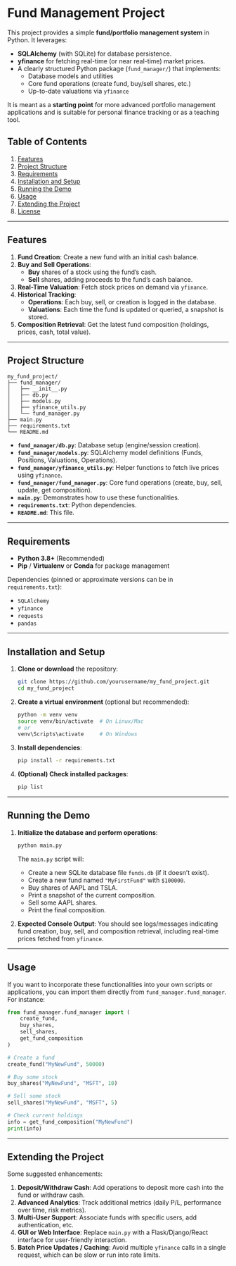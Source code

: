 
# Fund Management Project

This project provides a simple **fund/portfolio management system** in Python. It leverages:
- **SQLAlchemy** (with SQLite) for database persistence.
- **yfinance** for fetching real-time (or near real-time) market prices.
- A clearly structured Python package (`fund_manager/`) that implements:
  - Database models and utilities
  - Core fund operations (create fund, buy/sell shares, etc.)
  - Up-to-date valuations via `yfinance`

It is meant as a **starting point** for more advanced portfolio management applications and is suitable for personal finance tracking or as a teaching tool.

## Table of Contents

1. [Features](#features)  
2. [Project Structure](#project-structure)  
3. [Requirements](#requirements)  
4. [Installation and Setup](#installation-and-setup)  
5. [Running the Demo](#running-the-demo)  
6. [Usage](#usage)  
7. [Extending the Project](#extending-the-project)  
8. [License](#license)

---

## Features

1. **Fund Creation**: Create a new fund with an initial cash balance.
2. **Buy and Sell Operations**:  
   - **Buy** shares of a stock using the fund’s cash.  
   - **Sell** shares, adding proceeds to the fund’s cash balance.
3. **Real-Time Valuation**: Fetch stock prices on demand via `yfinance`.
4. **Historical Tracking**:
   - **Operations**: Each buy, sell, or creation is logged in the database.  
   - **Valuations**: Each time the fund is updated or queried, a snapshot is stored.
5. **Composition Retrieval**: Get the latest fund composition (holdings, prices, cash, total value).

---

## Project Structure

```
my_fund_project/
├── fund_manager/
│   ├── __init__.py
│   ├── db.py
│   ├── models.py
│   ├── yfinance_utils.py
│   └── fund_manager.py
├── main.py
├── requirements.txt
└── README.md
```

- **`fund_manager/db.py`**: Database setup (engine/session creation).  
- **`fund_manager/models.py`**: SQLAlchemy model definitions (Funds, Positions, Valuations, Operations).  
- **`fund_manager/yfinance_utils.py`**: Helper functions to fetch live prices using `yfinance`.  
- **`fund_manager/fund_manager.py`**: Core fund operations (create, buy, sell, update, get composition).  
- **`main.py`**: Demonstrates how to use these functionalities.  
- **`requirements.txt`**: Python dependencies.  
- **`README.md`**: This file.

---

## Requirements

- **Python 3.8+** (Recommended)
- **Pip** / **Virtualenv** or **Conda** for package management

Dependencies (pinned or approximate versions can be in `requirements.txt`):
- `SQLAlchemy`
- `yfinance`
- `requests`
- `pandas`

---

## Installation and Setup

1. **Clone or download** the repository:
   ```bash
   git clone https://github.com/yourusername/my_fund_project.git
   cd my_fund_project
   ```

2. **Create a virtual environment** (optional but recommended):
   ```bash
   python -m venv venv
   source venv/bin/activate  # On Linux/Mac
   # or
   venv\Scripts\activate     # On Windows
   ```

3. **Install dependencies**:
   ```bash
   pip install -r requirements.txt
   ```

4. **(Optional) Check installed packages**:
   ```bash
   pip list
   ```

---

## Running the Demo

1. **Initialize the database and perform operations**:

   ```bash
   python main.py
   ```

   The `main.py` script will:
   - Create a new SQLite database file `funds.db` (if it doesn’t exist).
   - Create a new fund named `"MyFirstFund"` with `$100000`.
   - Buy shares of AAPL and TSLA.
   - Print a snapshot of the current composition.
   - Sell some AAPL shares.
   - Print the final composition.

2. **Expected Console Output**: You should see logs/messages indicating fund creation, buy, sell, and composition retrieval, including real-time prices fetched from `yfinance`.

---

## Usage

If you want to incorporate these functionalities into your own scripts or applications, you can import them directly from `fund_manager.fund_manager`. For instance:

```python
from fund_manager.fund_manager import (
    create_fund,
    buy_shares,
    sell_shares,
    get_fund_composition
)

# Create a fund
create_fund("MyNewFund", 50000)

# Buy some stock
buy_shares("MyNewFund", "MSFT", 10)

# Sell some stock
sell_shares("MyNewFund", "MSFT", 5)

# Check current holdings
info = get_fund_composition("MyNewFund")
print(info)
```

---

## Extending the Project

Some suggested enhancements:

1. **Deposit/Withdraw Cash**: Add operations to deposit more cash into the fund or withdraw cash.  
2. **Advanced Analytics**: Track additional metrics (daily P/L, performance over time, risk metrics).  
3. **Multi-User Support**: Associate funds with specific users, add authentication, etc.  
4. **GUI or Web Interface**: Replace `main.py` with a Flask/Django/React interface for user-friendly interaction.  
5. **Batch Price Updates / Caching**: Avoid multiple `yfinance` calls in a single request, which can be slow or run into rate limits.

